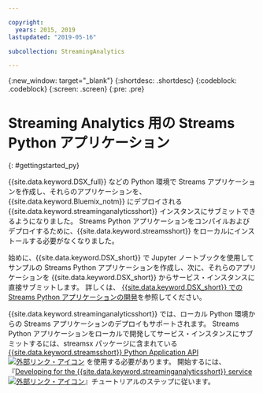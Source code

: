 ```yaml
---

copyright:
  years: 2015, 2019
lastupdated: "2019-05-16"

subcollection: StreamingAnalytics

---
```


<!-- Attribute definitions -->
{:new_window: target="_blank"}
{:shortdesc: .shortdesc}
{:codeblock: .codeblock}
{:screen: .screen}
{:pre: .pre}

# Streaming Analytics 用の Streams Python アプリケーション
{: #gettingstarted_py}

{{site.data.keyword.DSX_full}} などの Python 環境で Streams アプリケーションを作成し、それらのアプリケーションを、{{site.data.keyword.Bluemix_notm}} にデプロイされる {{site.data.keyword.streaminganalyticsshort}} インスタンスにサブミットできるようになりました。 Streams Python アプリケーションをコンパイルおよびデプロイするために、{{site.data.keyword.streamsshort}} をローカルにインストールする必要がなくなりました。

始めに、{{site.data.keyword.DSX_short}} で Jupyter ノートブックを使用してサンプルの Streams Python アプリケーションを作成し、次に、それらのアプリケーションを {{site.data.keyword.DSX_short}} からサービス・インスタンスに直接サブミットします。 詳しくは、 [{{site.data.keyword.DSX_short}} での Streams Python アプリケーションの開発](/docs/services/StreamingAnalytics?topic=StreamingAnalytics-t_develop_apps_python#t_develop_python_dsx)を参照してください。

{{site.data.keyword.streaminganalyticsshort}} では、ローカル Python 環境からの Streams アプリケーションのデプロイもサポートされます。 Streams Python アプリケーションをローカルで開発してサービス・インスタンスにサブミットするには、streamsx パッケージに含まれている [{{site.data.keyword.streamsshort}} Python Application API ![外部リンク・アイコン](../../icons/launch-glyph.svg "外部リンク・アイコン")](http://ibmstreams.github.io/streamsx.documentation/docs/python/python-appapi-devguide/#50-api-features) を使用する必要があります。 開始するには、『[Developing for the {{site.data.keyword.streaminganalyticsshort}} service ![外部リンク・アイコン](../../icons/launch-glyph.svg "外部リンク・アイコン")](http://ibmstreams.github.io/streamsx.documentation/docs/python/1.6/python-appapi-devguide-2a/index.html)』チュートリアルのステップに従います。
